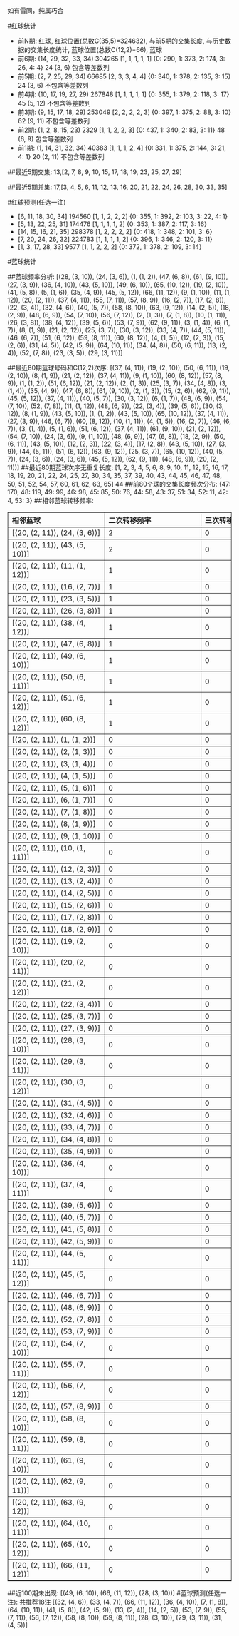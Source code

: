 <!-- 
.. title: 大乐透13012期(2013-01-28)数据分析报告
.. slug: dlott-13012-2013-01-28-report
.. date: 2013-01-29 08:00:00 UTC+08:00
.. tags: Lottery
.. link: 
.. description: 
.. type: text
-->

如有雷同，纯属巧合

<!-- TEASER_END-->

#红球统计

- 前N期: 红球, 红球位置(总数C(35,5)=324632), 与前5期的交集长度, 与历史数据的交集长度统计, 蓝球位置(总数C(12,2)=66), 蓝球
- 前6期: (14, 29, 32, 33, 34) 304265 [1, 1, 1, 1, 1] {0: 290, 1: 373, 2: 174, 3: 26, 4: 4} 24 (3, 6) 包含等差数列
- 前5期: (2, 7, 25, 29, 34) 66685 [2, 3, 3, 4, 4] {0: 340, 1: 378, 2: 135, 3: 15} 24 (3, 6) 不包含等差数列
- 前4期: (10, 17, 19, 27, 29) 267848 [1, 1, 1, 1, 1] {0: 355, 1: 379, 2: 118, 3: 17} 45 (5, 12) 不包含等差数列
- 前3期: (9, 15, 17, 18, 29) 253049 [2, 2, 2, 2, 3] {0: 397, 1: 375, 2: 88, 3: 10} 62 (9, 11) 不包含等差数列
- 前2期: (1, 2, 8, 15, 23) 2329 [1, 1, 2, 2, 3] {0: 437, 1: 340, 2: 83, 3: 11} 48 (6, 9) 包含等差数列
- 前1期: (1, 14, 31, 32, 34) 40383 [1, 1, 1, 2, 4] {0: 331, 1: 375, 2: 144, 3: 21, 4: 1} 20 (2, 11) 不包含等差数列

##最近5期交集:
13,[2, 7, 8, 9, 10, 15, 17, 18, 19, 23, 25, 27, 29]

##最近5期并集:
17,[3, 4, 5, 6, 11, 12, 13, 16, 20, 21, 22, 24, 26, 28, 30, 33, 35]

#红球预测(任选一注)

- [6, 11, 18, 30, 34] 194560 [1, 1, 2, 2, 2] {0: 355, 1: 392, 2: 103, 3: 22, 4: 1}
- [5, 13, 22, 25, 31] 174476 [1, 1, 1, 1, 2] {0: 353, 1: 387, 2: 117, 3: 16}
- [14, 15, 16, 21, 35] 298378 [1, 2, 2, 2, 2] {0: 418, 1: 348, 2: 101, 3: 6}
- [7, 20, 24, 26, 32] 224783 [1, 1, 1, 1, 2] {0: 396, 1: 346, 2: 120, 3: 11}
- [1, 3, 17, 28, 33] 9577 [1, 1, 2, 2, 2] {0: 372, 1: 378, 2: 109, 3: 14}

#蓝球统计

##蓝球频率分析:
[(28, (3, 10)), (24, (3, 6)), (1, (1, 2)), (47, (6, 8)), (61, (9, 10)), (27, (3, 9)), (36, (4, 10)), (43, (5, 10)), (49, (6, 10)), (65, (10, 12)), (19, (2, 10)), (41, (5, 8)), (5, (1, 6)), (35, (4, 9)), (45, (5, 12)), (66, (11, 12)), (9, (1, 10)), (11, (1, 12)), (20, (2, 11)), (37, (4, 11)), (55, (7, 11)), (57, (8, 9)), (16, (2, 7)), (17, (2, 8)), (22, (3, 4)), (32, (4, 6)), (40, (5, 7)), (58, (8, 10)), (63, (9, 12)), (14, (2, 5)), (18, (2, 9)), (48, (6, 9)), (54, (7, 10)), (56, (7, 12)), (2, (1, 3)), (7, (1, 8)), (10, (1, 11)), (26, (3, 8)), (38, (4, 12)), (39, (5, 6)), (53, (7, 9)), (62, (9, 11)), (3, (1, 4)), (6, (1, 7)), (8, (1, 9)), (21, (2, 12)), (25, (3, 7)), (30, (3, 12)), (33, (4, 7)), (44, (5, 11)), (46, (6, 7)), (51, (6, 12)), (59, (8, 11)), (60, (8, 12)), (4, (1, 5)), (12, (2, 3)), (15, (2, 6)), (31, (4, 5)), (42, (5, 9)), (64, (10, 11)), (34, (4, 8)), (50, (6, 11)), (13, (2, 4)), (52, (7, 8)), (23, (3, 5)), (29, (3, 11))]

##最近80期蓝球号码和C(12,2)次序:
[(37, (4, 11)), (19, (2, 10)), (50, (6, 11)), (19, (2, 10)), (8, (1, 9)), (21, (2, 12)), (37, (4, 11)), (9, (1, 10)), (60, (8, 12)), (57, (8, 9)), (1, (1, 2)), (51, (6, 12)), (21, (2, 12)), (2, (1, 3)), (25, (3, 7)), (34, (4, 8)), (3, (1, 4)), (35, (4, 9)), (47, (6, 8)), (61, (9, 10)), (2, (1, 3)), (15, (2, 6)), (62, (9, 11)), (45, (5, 12)), (37, (4, 11)), (40, (5, 7)), (30, (3, 12)), (6, (1, 7)), (48, (6, 9)), (54, (7, 10)), (52, (7, 8)), (11, (1, 12)), (48, (6, 9)), (22, (3, 4)), (39, (5, 6)), (30, (3, 12)), (8, (1, 9)), (43, (5, 10)), (1, (1, 2)), (43, (5, 10)), (65, (10, 12)), (37, (4, 11)), (27, (3, 9)), (46, (6, 7)), (60, (8, 12)), (10, (1, 11)), (4, (1, 5)), (16, (2, 7)), (46, (6, 7)), (3, (1, 4)), (5, (1, 6)), (51, (6, 12)), (37, (4, 11)), (61, (9, 10)), (21, (2, 12)), (54, (7, 10)), (24, (3, 6)), (9, (1, 10)), (48, (6, 9)), (47, (6, 8)), (18, (2, 9)), (50, (6, 11)), (43, (5, 10)), (12, (2, 3)), (22, (3, 4)), (17, (2, 8)), (43, (5, 10)), (27, (3, 9)), (44, (5, 11)), (51, (6, 12)), (63, (9, 12)), (25, (3, 7)), (65, (10, 12)), (40, (5, 7)), (24, (3, 6)), (24, (3, 6)), (45, (5, 12)), (62, (9, 11)), (48, (6, 9)), (20, (2, 11))]
##最近80期蓝球次序无重复长度:
[1, 2, 3, 4, 5, 6, 8, 9, 10, 11, 12, 15, 16, 17, 18, 19, 20, 21, 22, 24, 25, 27, 30, 34, 35, 37, 39, 40, 43, 44, 45, 46, 47, 48, 50, 51, 52, 54, 57, 60, 61, 62, 63, 65] 44
##前80个球的交集长度频次分布:
{47: 170, 48: 119, 49: 99, 46: 98, 45: 85, 50: 76, 44: 58, 43: 37, 51: 34, 52: 11, 42: 4, 53: 3}
##相邻蓝球转移频率:
<table border="1" class="table table-striped dataframe">
  <thead>
    <tr style="text-align: left;">
      <th style="min-width: 200px;">相邻蓝球</th>
      <th style="min-width: 200px;">二次转移频率</th>
      <th style="min-width: 200px;">三次转移频率</th>
    </tr>
  </thead>
  <tbody>
    <tr>
      <td>   [(20, (2, 11)), (24, (3, 6))]</td>
      <td> 2</td>
      <td> 0</td>
    </tr>
    <tr>
      <td>  [(20, (2, 11)), (43, (5, 10))]</td>
      <td> 2</td>
      <td> 0</td>
    </tr>
    <tr>
      <td>  [(20, (2, 11)), (11, (1, 12))]</td>
      <td> 1</td>
      <td> 0</td>
    </tr>
    <tr>
      <td>   [(20, (2, 11)), (16, (2, 7))]</td>
      <td> 1</td>
      <td> 0</td>
    </tr>
    <tr>
      <td>   [(20, (2, 11)), (23, (3, 5))]</td>
      <td> 1</td>
      <td> 0</td>
    </tr>
    <tr>
      <td>   [(20, (2, 11)), (26, (3, 8))]</td>
      <td> 1</td>
      <td> 0</td>
    </tr>
    <tr>
      <td>  [(20, (2, 11)), (38, (4, 12))]</td>
      <td> 1</td>
      <td> 0</td>
    </tr>
    <tr>
      <td>   [(20, (2, 11)), (47, (6, 8))]</td>
      <td> 1</td>
      <td> 0</td>
    </tr>
    <tr>
      <td>  [(20, (2, 11)), (49, (6, 10))]</td>
      <td> 1</td>
      <td> 0</td>
    </tr>
    <tr>
      <td>  [(20, (2, 11)), (50, (6, 11))]</td>
      <td> 1</td>
      <td> 0</td>
    </tr>
    <tr>
      <td>  [(20, (2, 11)), (51, (6, 12))]</td>
      <td> 1</td>
      <td> 0</td>
    </tr>
    <tr>
      <td>  [(20, (2, 11)), (60, (8, 12))]</td>
      <td> 1</td>
      <td> 0</td>
    </tr>
    <tr>
      <td>    [(20, (2, 11)), (1, (1, 2))]</td>
      <td> 0</td>
      <td> 0</td>
    </tr>
    <tr>
      <td>    [(20, (2, 11)), (2, (1, 3))]</td>
      <td> 0</td>
      <td> 0</td>
    </tr>
    <tr>
      <td>    [(20, (2, 11)), (3, (1, 4))]</td>
      <td> 0</td>
      <td> 0</td>
    </tr>
    <tr>
      <td>    [(20, (2, 11)), (4, (1, 5))]</td>
      <td> 0</td>
      <td> 0</td>
    </tr>
    <tr>
      <td>    [(20, (2, 11)), (5, (1, 6))]</td>
      <td> 0</td>
      <td> 0</td>
    </tr>
    <tr>
      <td>    [(20, (2, 11)), (6, (1, 7))]</td>
      <td> 0</td>
      <td> 0</td>
    </tr>
    <tr>
      <td>    [(20, (2, 11)), (7, (1, 8))]</td>
      <td> 0</td>
      <td> 0</td>
    </tr>
    <tr>
      <td>    [(20, (2, 11)), (8, (1, 9))]</td>
      <td> 0</td>
      <td> 0</td>
    </tr>
    <tr>
      <td>   [(20, (2, 11)), (9, (1, 10))]</td>
      <td> 0</td>
      <td> 0</td>
    </tr>
    <tr>
      <td>  [(20, (2, 11)), (10, (1, 11))]</td>
      <td> 0</td>
      <td> 0</td>
    </tr>
    <tr>
      <td>   [(20, (2, 11)), (12, (2, 3))]</td>
      <td> 0</td>
      <td> 0</td>
    </tr>
    <tr>
      <td>   [(20, (2, 11)), (13, (2, 4))]</td>
      <td> 0</td>
      <td> 0</td>
    </tr>
    <tr>
      <td>   [(20, (2, 11)), (14, (2, 5))]</td>
      <td> 0</td>
      <td> 0</td>
    </tr>
    <tr>
      <td>   [(20, (2, 11)), (15, (2, 6))]</td>
      <td> 0</td>
      <td> 0</td>
    </tr>
    <tr>
      <td>   [(20, (2, 11)), (17, (2, 8))]</td>
      <td> 0</td>
      <td> 0</td>
    </tr>
    <tr>
      <td>   [(20, (2, 11)), (18, (2, 9))]</td>
      <td> 0</td>
      <td> 0</td>
    </tr>
    <tr>
      <td>  [(20, (2, 11)), (19, (2, 10))]</td>
      <td> 0</td>
      <td> 0</td>
    </tr>
    <tr>
      <td>  [(20, (2, 11)), (20, (2, 11))]</td>
      <td> 0</td>
      <td> 0</td>
    </tr>
    <tr>
      <td>  [(20, (2, 11)), (21, (2, 12))]</td>
      <td> 0</td>
      <td> 0</td>
    </tr>
    <tr>
      <td>   [(20, (2, 11)), (22, (3, 4))]</td>
      <td> 0</td>
      <td> 0</td>
    </tr>
    <tr>
      <td>   [(20, (2, 11)), (25, (3, 7))]</td>
      <td> 0</td>
      <td> 0</td>
    </tr>
    <tr>
      <td>   [(20, (2, 11)), (27, (3, 9))]</td>
      <td> 0</td>
      <td> 0</td>
    </tr>
    <tr>
      <td>  [(20, (2, 11)), (28, (3, 10))]</td>
      <td> 0</td>
      <td> 0</td>
    </tr>
    <tr>
      <td>  [(20, (2, 11)), (29, (3, 11))]</td>
      <td> 0</td>
      <td> 0</td>
    </tr>
    <tr>
      <td>  [(20, (2, 11)), (30, (3, 12))]</td>
      <td> 0</td>
      <td> 0</td>
    </tr>
    <tr>
      <td>   [(20, (2, 11)), (31, (4, 5))]</td>
      <td> 0</td>
      <td> 0</td>
    </tr>
    <tr>
      <td>   [(20, (2, 11)), (32, (4, 6))]</td>
      <td> 0</td>
      <td> 0</td>
    </tr>
    <tr>
      <td>   [(20, (2, 11)), (33, (4, 7))]</td>
      <td> 0</td>
      <td> 0</td>
    </tr>
    <tr>
      <td>   [(20, (2, 11)), (34, (4, 8))]</td>
      <td> 0</td>
      <td> 0</td>
    </tr>
    <tr>
      <td>   [(20, (2, 11)), (35, (4, 9))]</td>
      <td> 0</td>
      <td> 0</td>
    </tr>
    <tr>
      <td>  [(20, (2, 11)), (36, (4, 10))]</td>
      <td> 0</td>
      <td> 0</td>
    </tr>
    <tr>
      <td>  [(20, (2, 11)), (37, (4, 11))]</td>
      <td> 0</td>
      <td> 0</td>
    </tr>
    <tr>
      <td>   [(20, (2, 11)), (39, (5, 6))]</td>
      <td> 0</td>
      <td> 0</td>
    </tr>
    <tr>
      <td>   [(20, (2, 11)), (40, (5, 7))]</td>
      <td> 0</td>
      <td> 0</td>
    </tr>
    <tr>
      <td>   [(20, (2, 11)), (41, (5, 8))]</td>
      <td> 0</td>
      <td> 0</td>
    </tr>
    <tr>
      <td>   [(20, (2, 11)), (42, (5, 9))]</td>
      <td> 0</td>
      <td> 0</td>
    </tr>
    <tr>
      <td>  [(20, (2, 11)), (44, (5, 11))]</td>
      <td> 0</td>
      <td> 0</td>
    </tr>
    <tr>
      <td>  [(20, (2, 11)), (45, (5, 12))]</td>
      <td> 0</td>
      <td> 0</td>
    </tr>
    <tr>
      <td>   [(20, (2, 11)), (46, (6, 7))]</td>
      <td> 0</td>
      <td> 0</td>
    </tr>
    <tr>
      <td>   [(20, (2, 11)), (48, (6, 9))]</td>
      <td> 0</td>
      <td> 0</td>
    </tr>
    <tr>
      <td>   [(20, (2, 11)), (52, (7, 8))]</td>
      <td> 0</td>
      <td> 0</td>
    </tr>
    <tr>
      <td>   [(20, (2, 11)), (53, (7, 9))]</td>
      <td> 0</td>
      <td> 0</td>
    </tr>
    <tr>
      <td>  [(20, (2, 11)), (54, (7, 10))]</td>
      <td> 0</td>
      <td> 0</td>
    </tr>
    <tr>
      <td>  [(20, (2, 11)), (55, (7, 11))]</td>
      <td> 0</td>
      <td> 0</td>
    </tr>
    <tr>
      <td>  [(20, (2, 11)), (56, (7, 12))]</td>
      <td> 0</td>
      <td> 0</td>
    </tr>
    <tr>
      <td>   [(20, (2, 11)), (57, (8, 9))]</td>
      <td> 0</td>
      <td> 0</td>
    </tr>
    <tr>
      <td>  [(20, (2, 11)), (58, (8, 10))]</td>
      <td> 0</td>
      <td> 0</td>
    </tr>
    <tr>
      <td>  [(20, (2, 11)), (59, (8, 11))]</td>
      <td> 0</td>
      <td> 0</td>
    </tr>
    <tr>
      <td>  [(20, (2, 11)), (61, (9, 10))]</td>
      <td> 0</td>
      <td> 0</td>
    </tr>
    <tr>
      <td>  [(20, (2, 11)), (62, (9, 11))]</td>
      <td> 0</td>
      <td> 0</td>
    </tr>
    <tr>
      <td>  [(20, (2, 11)), (63, (9, 12))]</td>
      <td> 0</td>
      <td> 0</td>
    </tr>
    <tr>
      <td> [(20, (2, 11)), (64, (10, 11))]</td>
      <td> 0</td>
      <td> 0</td>
    </tr>
    <tr>
      <td> [(20, (2, 11)), (65, (10, 12))]</td>
      <td> 0</td>
      <td> 0</td>
    </tr>
    <tr>
      <td> [(20, (2, 11)), (66, (11, 12))]</td>
      <td> 0</td>
      <td> 0</td>
    </tr>
  </tbody>
</table>
##近100期未出现:
[(49, (6, 10)), (66, (11, 12)), (28, (3, 10))]
#蓝球预测(任选一注):
共推荐18注
[(32, (4, 6)), (33, (4, 7)), (66, (11, 12)), (36, (4, 10)), (7, (1, 8)), (64, (10, 11)), (41, (5, 8)), (42, (5, 9)), (13, (2, 4)), (14, (2, 5)), (53, (7, 9)), (55, (7, 11)), (56, (7, 12)), (58, (8, 10)), (59, (8, 11)), (28, (3, 10)), (29, (3, 11)), (31, (4, 5))]

